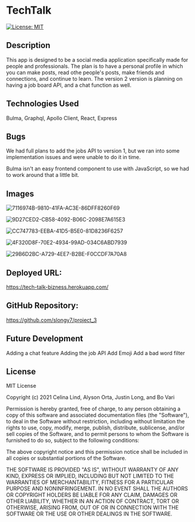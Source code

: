
# TechTalk
[![License: MIT](https://img.shields.io/badge/License-MIT-yellow.svg)](https://opensource.org/licenses/MIT)


## Description
This app is designed to be a social media application specifically made for people and professionals.  The plan is to have a personal profile in which you can make posts, read othe people's posts, make friends and connections, and continue to learn.  The version 2 version is planning on having a job board API, and a chat function as well.

## Technologies Used
Bulma, Graphql, Apollo Client, React, Express

## Bugs
We had full plans to add the jobs API to version 1, but we ran into some implementation issues and were unable to do it in time.  

Bulma isn't an easy frontend component to use with JavaScript, so we had to work around that a little bit.

## Images
![7116974B-9810-41FA-AC3E-86DFF8260F69](https://user-images.githubusercontent.com/79759725/137587852-41bf4b6c-86ef-498d-8bb4-5cdd0ab8301a.png)

![9D27CED2-CB58-4092-B06C-2098E7A615E3](https://user-images.githubusercontent.com/79759725/137587872-ece5ff88-5f49-4c3f-bb22-71e16ecc3547.png)

![CC747783-EEBA-41D5-B5E0-81D8236F6257](https://user-images.githubusercontent.com/79759725/137587900-0063efcf-b720-4724-a8d5-a64f8f0792b8.png)

![4F320D8F-70E2-4934-99AD-034C6ABD7939](https://user-images.githubusercontent.com/79759725/137587924-e40c5b31-f9ca-4b4e-b06a-1dec299716f6.png)

![29B6D2BC-A729-4EE7-B2BE-F0CCDF7A70A8](https://user-images.githubusercontent.com/79759725/137587948-d8f5531a-f2e5-44a5-bc62-74b58af055b4.png)


## Deployed URL:

https://tech-talk-bizness.herokuapp.com/

## GitHub Repository:
https://github.com/slongy7/project_3

## Future Development
Adding a chat feature
Adding the job API
Add Emoji
Add a bad word filter

## License
MIT License

Copyright (c) 2021 Celina Lind, Alyson Orta, Justin Long, and Bo Vari

Permission is hereby granted, free of charge, to any person obtaining a copy of this software and associated documentation files (the "Software"), to deal in the Software without restriction, including without limitation the rights to use, copy, modify, merge, publish, distribute, sublicense, and/or sell copies of the Software, and to permit persons to whom the Software is furnished to do so, subject to the following conditions:

The above copyright notice and this permission notice shall be included in all copies or substantial portions of the Software.

THE SOFTWARE IS PROVIDED "AS IS", WITHOUT WARRANTY OF ANY KIND, EXPRESS OR IMPLIED, INCLUDING BUT NOT LIMITED TO THE WARRANTIES OF MERCHANTABILITY, FITNESS FOR A PARTICULAR PURPOSE AND NONINFRINGEMENT. IN NO EVENT SHALL THE AUTHORS OR COPYRIGHT HOLDERS BE LIABLE FOR ANY CLAIM, DAMAGES OR OTHER LIABILITY, WHETHER IN AN ACTION OF CONTRACT, TORT OR OTHERWISE, ARISING FROM, OUT OF OR IN CONNECTION WITH THE SOFTWARE OR THE USE OR OTHER DEALINGS IN THE SOFTWARE.

